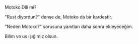 Motoko Dili mi?

"Rust diyordun?" dense de, Motoko da bir kardeştir.

"Neden Motoko?" sorusuna yanıtları daha sonra ekleyeceğim.

Bilim ve us ışığımız olsun.
